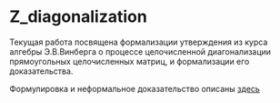 # Z_diagonalization
Текущая работа посвящена формализации утверждения из курса алгебры Э.В.Винберга о процессе целочисленной диагонализации прямоугольных целочисленных матриц, и формализации его доказательства.

Формулировка и неформальное доказательство описаны [здесь](https://www.overleaf.com/read/rpndnwznsdbx)
